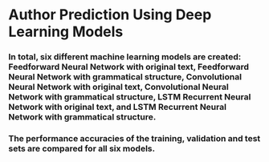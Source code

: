 # Author Prediction Using Deep Learning Models
### In total, six different machine learning models are created: Feedforward Neural Network with original text, Feedforward Neural Network with grammatical structure, Convolutional Neural Network with original text, Convolutional Neural Network with grammatical structure, LSTM Recurrent Neural Network with original text, and LSTM Recurrent Neural Network with grammatical structure. 
### The performance accuracies of the training, validation and test sets are compared for all six models.
